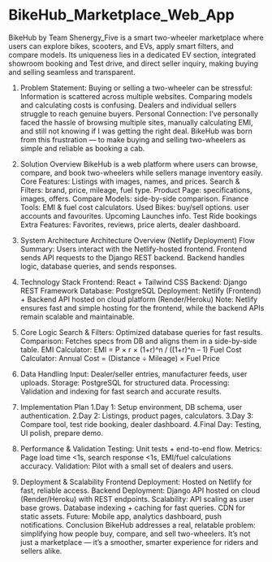 # BikeHub_Marketplace_Web_App
BikeHub by Team Shenergy_Five is a smart two-wheeler marketplace where users can explore bikes, scooters, and EVs, apply smart filters, and compare models. Its uniqueness lies in a dedicated EV section, integrated showroom booking and Test drive, and direct seller inquiry, making buying and selling seamless and transparent.

1. Problem Statement:
Buying or selling a two-wheeler can be stressful:
Information is scattered across multiple websites.
Comparing models and calculating costs is confusing.
Dealers and individual sellers struggle to reach genuine buyers.
Personal Connection:
I’ve personally faced the hassle of browsing multiple sites, manually calculating EMI, and still not knowing if I was getting the right deal. BikeHub was born from this frustration — to make buying and selling
two-wheelers as simple and reliable as booking a cab.

2. Solution Overview
BikeHub is a web platform where users can browse, compare, and book two-wheelers while sellers manage inventory easily.
Core Features:
Listings with images, names, and prices.
Search & Filters: brand, price, mileage, fuel type.
Product Page: specifications, images, offers.
Compare Models: side-by-side comparison.
Finance Tools: EMI & fuel cost calculators.
Used Bikes: buy/sell options.
user accounts and favourites.
Upcoming Launches info.
Test Ride bookings
Extra Features: Favorites, reviews, price alerts, dealer dashboard.

3. System Architecture
Architecture Overview (Netlify Deployment)
Flow Summary:
Users interact with the Netlify-hosted frontend.
Frontend sends API requests to the Django REST backend.
Backend handles logic, database queries, and sends responses.


4. Technology Stack
Frontend: React + Tailwind CSS
Backend: Django REST Framework
Database: PostgreSQL
Deployment: Netlify (Frontend) + Backend API hosted on cloud platform (Render/Heroku)
Note: Netlify ensures fast and simple hosting for the frontend, while the backend APIs remain scalable and maintainable.

5. Core Logic
Search & Filters: Optimized database queries for fast results.
Comparison: Fetches specs from DB and aligns them in a side-by-side table.
EMI Calculator:
EMI = P × r × (1+r)^n / ((1+r)^n – 1)
Fuel Cost Calculator:
Annual Cost = (Distance ÷ Mileage) × Fuel Price

6. Data Handling
Input: Dealer/seller entries, manufacturer feeds, user uploads.
Storage: PostgreSQL for structured data.
Processing: Validation and indexing for fast search and accurate results.

7. Implementation Plan
1.Day 1: Setup environment, DB schema, user authentication.
2.Day 2: Listings, product pages, calculators.
3.Day 3: Compare tool, test ride booking, dealer dashboard.
4.Final Day: Testing, UI polish, prepare demo.

8. Performance & Validation
Testing: Unit tests + end-to-end flow.
Metrics: Page load time <1s, search response <1s, EMI/fuel calculations accuracy.
Validation: Pilot with a small set of dealers and users.

9. Deployment & Scalability
Frontend Deployment: Hosted on Netlify for fast, reliable access.
Backend Deployment: Django API hosted on cloud (Render/Heroku) with REST endpoints.
Scalability:
API scaling as user base grows.
Database indexing + caching for fast queries.
CDN for static assets.
Future: Mobile app, analytics dashboard, push notifications.
Conclusion
BikeHub addresses a real, relatable problem: simplifying how people buy, compare, and sell two-wheelers. It’s not just a marketplace — it’s a smoother, smarter experience for riders and sellers alike.

